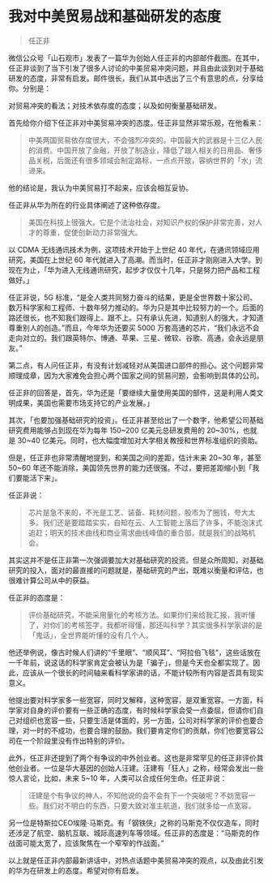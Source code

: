 # 我对中美贸易战和基础研发的态度

> 任正非

微信公众号「山石观市」发表了一篇华为创始人任正非的内部邮件截图。在其中，任正非谈到了当下引发了很多人讨论的中美贸易冲突问题，并且由此谈到对于基础研发的态度，非常有启发。邮件很长，我们从其中选出了三个有意思的点，分享给你。分别是：

对贸易冲突的看法；对技术依存度的态度；以及如何衡量基础研发。

首先给你介绍下任正非对中美贸易冲突的态度。任正非显然非常乐观，在他看来：

> 中美两国贸易依存度很大，不会强烈冲突的。中国最大的武器是十三亿人民的消费。中国开放了金融，开放了制造业，降低了跟人相关的日用品、奢侈品关税，后面还有很多领域会制定路标，一点点开放，容纳世界的「水」流进来。
 
他的结论是，我认为中美贸易打不起来，应该会相互妥协。

任正非从华为所在的行业具体阐述了这种依存度。

> 美国在科技上很强大。它是个法治社会，对知识产权的保护非常完善，对人才的尊重，促使创新动力非常强大。

以 CDMA 无线通讯技术为例，这项技术开始于上世纪 40 年代，在通讯领域应用研究，美国在上世纪 60 年代就进入了高潮。而当时，任正非才刚刚进入大学。到现在为止，「华为进入无线通讯研究，起步才仅仅十几年，只是努力把产品和工程做好。」

任正非说，5G 标准，“是全人类共同努力奋斗的结果，更是全世界数十家公司、数万科学家和工程师、十数年努力推动的。华为只是其中比较努力的一个。后面的路还很长，也不知我们跟得上、跟不上。只有承认先进，知道别人的强大，才知道尊重别人的创造。”而且，今年华为还要买 5000 万套高通的芯片，“我们永远不会走向对立的。我们跟英特尔、博通、苹果、三星、微软、谷歌、高通，会永远是朋友。”

第二点，有人问任正非，有没有计划减轻对从美国进口部件的担心。这个问题非常顺理成章，因为大家难免会担心两个国家之间的贸易问题，会影响到具体的公司。

任正非的回答是，首先，华为还是「要继续大量使用美国的部件，这是利用人类文明成果，美国也需要市场支持它的产业发展。」

其次，「也要加强基础研究的投资」。任正非甚至给出了一个数字，他希望公司基础研究费用能够占到现在华为每年 150~200 亿美元总研发费用的 20~30%，也就是 30~40 亿美元。同时，也大幅度增加对大学相关教授和世界标准组织的资助。

但是，任正非也非常清醒地提到，和美国之间的差距，估计未来 20~30 年，甚至 50~60 年还不能消除，美国领先世界的能力还很强。不过，要把差距缩小到「我们要能活下来」。

任正非说：

> 芯片是急不来的，不光是工艺、装备、耗材问题，股市为了圈钱，夸大太多。我们还是要踏踏实实，自知在云、人工智能上落后了许多，不能泡沫式追赶；明天的技术曲线和商业需求曲线峰值的重合部，就是我们的战略机会。

其实这并不是任正非第一次强调要加大对基础研究的投资。但是众所周知，对基础研究的投入，面对的最直接的问题就是，基础研究的产出，既难以衡量和评估，也很难计算公司从中的获益。

任正非的态度是：

> 评价基础研究，不能采用量化的考核方法。如果你们来给我汇报，我听懂了，对你们的考核签字，我都听得懂，那还叫科学？其实很多科学家讲的是「鬼话」，全世界能听懂的没有几个人。

他还举例说，像古时候人们讲的“千里眼”、“顺风耳”、“阿拉伯飞毯”，这些话放在一千年前，说这话的科学家肯定会被认为是「骗子」，但是今天也全都实现了。因此，应该从一个很长的时间轴来看科学家讲的话，不能计较所有内容是否具有现实意义。

他提出要对科学家多一些宽容，同时又解释，这种宽容，是双重宽容。一方面，科学家对自身的评价要有一些正确的态度，有时候科学家会受一点委屈，但请你们自己对组织也宽容一些，只要生活是体面的，另一方面，公司对科学家的评价也要合理，对一时的不成功，也要合理的鼓励。我们要肯定你们的贡献，你们也要宽容公司在一个阶段里没有作出特别的评价。

此外，任正非还提到了两个有争议的中外创业者。这也是非常罕见的任正非评价其他创业者。一位是华大基因的创始人汪建。汪建有「狂人」之称，经常会发出一些惊人言论，比如，未来 5~10 年，人类可以合成任何生命。任正非说：

> 汪建是个有争议的神人，不知他说的会不会有下一个突破呢？不妨宽容一些。我们对不明白的东西，只要大致对准主航道，我们就多给一点宽容。

另一位是特斯拉CEO埃隆·马斯克。有「钢铁侠」之称的马斯克不仅仅造车，同时还涉足了航空、脑机互联、城际高速列车等领域。任正非的态度是：“马斯克的作战面可能太宽了，应该聚焦在一个窄窄的作战面。”

以上就是任正非内部最新讲话中，对热点话题中美贸易冲突的观点，以及由此引发的华为在研发上的态度。希望对你有启发。



